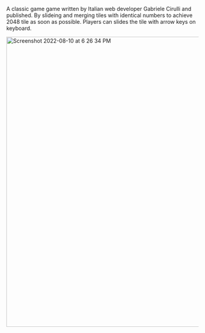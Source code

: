A classic game game written by Italian web developer Gabriele Cirulli and published. By slideing and merging tiles with identical numbers to achieve 2048 tile as soon as possible. Players can slides the tile with arrow keys on keyboard.


<img width="761" alt="Screenshot 2022-08-10 at 6 26 34 PM" src="https://user-images.githubusercontent.com/99338991/184031351-1f15b26a-0bb9-407b-8b6d-8fb025ac9c7f.png">
